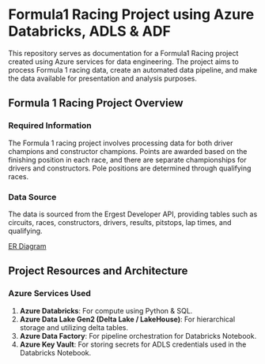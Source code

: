 # Formula1 Racing Project using Azure Databricks, ADLS & ADF

This repository serves as documentation for a Formula1 Racing project created using Azure services for data engineering. The project aims to process Formula 1 racing data, create an automated data pipeline, and make the data available for presentation and analysis purposes.


## Formula 1 Racing Project Overview

### Required Information
The Formula 1 racing project involves processing data for both driver champions and constructor champions. Points are awarded based on the finishing position in each race, and there are separate championships for drivers and constructors. Pole positions are determined through qualifying races.

### Data Source
The data is sourced from the Ergest Developer API, providing tables such as circuits, races, constructors, drivers, results, pitstops, lap times, and qualifying.

[ER Diagram](http://ergast.com/images/ergast_db.png)

## Project Resources and Architecture

### Azure Services Used
1. **Azure Databricks**: For compute using Python & SQL.
2. **Azure Data Lake Gen2 (Delta Lake / LakeHouse)**: For hierarchical storage and utilizing delta tables.
3. **Azure Data Factory**: For pipeline orchestration for Databricks Notebook.
4. **Azure Key Vault**: For storing secrets for ADLS credentials used in the Databricks Notebook.
